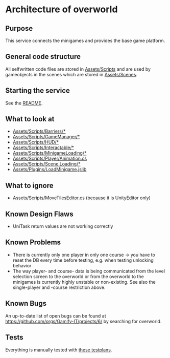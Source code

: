 # Architecture of overworld

## Purpose

This service connects the minigames and provides the base game platform.

## General code structure

All selfwritten code files are stored in [Assets/Scripts](https://github.com/Gamify-IT/overworld/tree/main/Assets/Scripts) and are used by gameobjects in the scenes which are stored in [Assets/Scenes](https://github.com/Gamify-IT/overworld/tree/main/Assets/Scenes).

## Starting the service

See the [README](https://github.com/Gamify-IT/overworld#readme).

## What to look at

- [Assets/Scripts/Barriers/*](https://github.com/Gamify-IT/overworld/tree/main/Assets/Scripts/Barriers)
- [Assets/Scripts/GameManager/*](https://github.com/Gamify-IT/overworld/blob/main/Assets/Scripts/GameManager)
- [Assets/Scripts/HUD/*](https://github.com/Gamify-IT/overworld/blob/main/Assets/Scripts/HUD)
- [Assets/Scripts/Interactable/*](https://github.com/Gamify-IT/overworld/blob/main/Assets/Scripts/Interactable)
- [Assets/Scripts/MinigameLoading/*](https://github.com/Gamify-IT/overworld/blob/main/Assets/Scripts/MinigameLoading)
- [Assets/Scripts/Player/Animation.cs](https://github.com/Gamify-IT/overworld/blob/main/Assets/Scripts/Player/Animation.cs)
- [Assets/Scripts/Scene Loading/*](https://github.com/Gamify-IT/overworld/blob/main/Assets/Scripts/Scene%20Loading)
- [Assets/Plugins/LoadMinigame.jslib](https://github.com/Gamify-IT/overworld/blob/main/Assets/Plugins/Load%20Minigame.jslib)

## What to ignore

- Assets/Scripts/MoveTilesEditor.cs (because it is UnityEditor only)

## Known Design Flaws

- UniTask return values are not working correctly

## Known Problems

- There is currently only one player in only one course
  -> you have to reset the DB every time before testing, e.g. when testing unlocking behavior
- The way player- and course- data is being communicated from the level selection screen to the overworld or from the overworld to the minigames is currently highly unstable or non-existing. See also the single-player and -course restriction above.
  
## Known Bugs

An up-to-date list of open bugs can be found at <https://github.com/orgs/Gamify-IT/projects/6/> by searching for overworld.

## Tests

Everything is manually tested with [these testplans](https://github.com/Gamify-IT/docs/tree/main/dev-manuals/test-plans/overworld).
